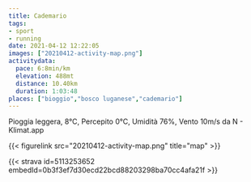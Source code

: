 ```yaml
---
title: Cademario
tags:
- sport
- running
date: 2021-04-12 12:22:05
images: ["20210412-activity-map.png"]
activitydata:
  pace: 6:8min/km
  elevation: 488mt
  distance: 10.40km
  duration: 1:03:48
places: ["bioggio","bosco luganese","cademario"]
---
```


Pioggia leggera, 8°C, Percepito 0°C, Umidità 76%, Vento 10m/s da N - Klimat.app

<!--more-->




{{< figurelink src="20210412-activity-map.png" title="map" >}}


{{< strava id=5113253652 embedId=0b3f3ef7d30ecd22bcd88203298ba70cc4afa21f >}}
